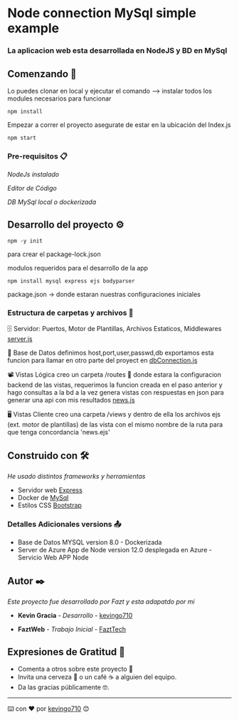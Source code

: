 # Node connection MySql simple example

### La aplicacion web esta desarrollada en NodeJS y BD en MySql

## Comenzando 🚀

Lo puedes clonar en local y ejecutar el comando --> instalar todos los modules necesarios para funcionar
````
npm install
``````

Empezar a correr el proyecto asegurate de estar en la ubicación del Index.js

```
npm start
````

### Pre-requisitos 📋

_NodeJs instalado_

_Editor de Código_

_DB MySql local o dockerizada_


## Desarrollo del proyecto ⚙️

````
npm -y init
````
para crear el package-lock.json

modulos requeridos para el desarrollo de la app
`````
npm install mysql express ejs bodyparser
`````

package.json -> donde estaran nuestras configuraciones iniciales

### Estructura de carpetas y archivos 📂



🗄️ Servidor: Puertos, Motor de Plantillas, Archivos Estaticos, Middlewares [server.js](https://github.com/kevingo710/nodeapp-mysql/blob/master/src/config/server.js)

💾 Base de Datos definimos host,port,user,passwd,db  exportamos esta funcion para llamar en otro parte del proyect en [dbConnection.js](https://github.com/kevingo710/nodeapp-mysql/blob/master/src/config/dbConnection.js)

📽️ Vistas Lógica creo un carpeta /routes 📜  donde estara la configuracion backend de las vistas, requerimos la funcion creada en el paso anterior y hago consultas a la bd a la vez genera vistas con respuestas en json para generar una api con mis resultados [news.js](https://github.com/kevingo710/nodeapp-mysql/blob/master/src/app/routes/news.js)


🖥️ Vistas Cliente creo una carpeta /views y dentro de ella los archivos ejs (ext. motor de plantillas) de las vista con el mismo nombre de la ruta para que tenga concordancia 'news.ejs'


## Construido con 🛠️ 

_He usado distintos frameworks y herramientas_

* Servidor web [Express](https://expressjs.com/)
* Docker de [MySql](https://hub.docker.com/_/mysql)
* Estilos CSS [Bootstrap](https://getbootstrap.com/)


### Detalles Adicionales versions 📤

* Base de Datos MYSQL version 8.0 - Dockerizada  
* Server de Azure App de Node version 12.0 desplegada en Azure - Servicio Web APP Node



## Autor ✒️

_Este proyecto fue desarrollado por Fazt y esta adapatdo por mi_

* **Kevin Gracia** - *Desarrollo* - [kevingo710](https://github.com/kevingo710)

* **FaztWeb** - *Trabajo Inicial* - [FaztTech](https://github.com/FaztTech)

## Expresiones de Gratitud 🎁

* Comenta a otros sobre este proyecto 📢
* Invita una cerveza 🍺 o un café ☕ a alguien del equipo. 
* Da las gracias públicamente 🤓.



---
⌨️ con ❤️ por [kevingo710](https://github.com/kevingo710) 😊


